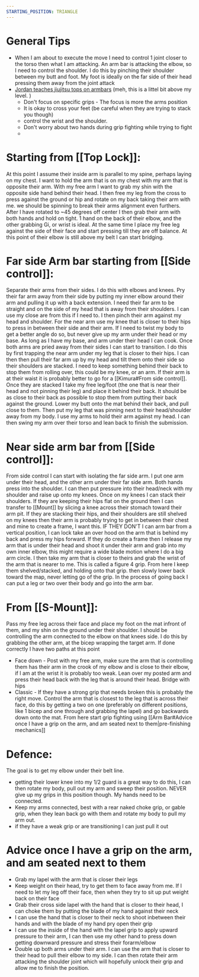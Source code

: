 ```yaml
---
STARTING_POSITION: TRIANGLE
---
```

# General Tips
- When I am about to execute the move I need to control 1 joint closer to the torso then what I am attacking. An arm bar is attacking the elbow, so I need to control the shoulder. I do this by pinching their shoulder between my butt and foot. My foot is ideally on the far side of their head pressing them away from the joint attack  
- [Jordan teaches jiujitsu tops on armbars](https://www.youtube.com/watch?v=AS9lz5LQdX8) (meh, this is a littel bit above my level. )
	- Don't focus on specific grips - The focus is more the arms position
	- It is okay to cross your feet (be careful when they are trying to stack you though)
	- control the wrist and the shoulder. 
	- Don't worry about two hands during grip fighting while trying to fight
	- 
# Starting from [[Top Lock]]: 
At this point I assume their inside arm is parallel to my spine, perhaps laying on my chest. I want to hold the arm that is on my chest with my arm that is opposite their arm. With my free arm I want to grab my shin with the opposite side hand behind their head. I then free my leg from the cross to press against the ground or hip and rotate on my back taking their arm with me. we should be spinning to break their arms alignment even furthers. After I have rotated to ~45 degrees off center I then grab their arm with both hands and hold on tight. 1 hand on the back of their elbow, and the other grabbing Gi, or wrist is ideal. At the same time I place my free leg against the side of their face and start pressing till they are off balance. At this point of their elbow is still above my belt I can start bridging. 

# Far side Arm bar starting from [[Side control]]: 
Separate their arms from their sides. I do this with elbows and knees. Pry their far arm away from their side by putting my inner elbow around their arm and pulling it up with a back extension. I need their far arm to be straight and on the side of my head that is away from their shoulders. I can use my close are from this if I need to. I then pinch their arm against my head and shoulder.  For the near arm use my knee that is closer to their hips to press in between their side and their arm. If I need to twist my body to get a better angle do so, but never give up my arm under their head or my base. As long as I have my base, and arm under their head I can cook. Once both arms are pried away from their sides I can start to transition. I do this by first trapping the near arm under my leg that is closer to their hips. I can then then pull their far arm up by my head and tilt them onto their side  so their shoulders are stacked. I need to keep something behind their back to stop them from rolling over, this could be my knee, or an arm. If their arm is at their waist it is probably better to go for a [[Kimura#From side control]].  Once they are stacked I take my free leg/foot (the one that is near their head and not pinning their leg) and place it behind their back. It should be as close to their back as possible to stop them from putting their back against the ground. Lower my butt onto the mat behind their back, and pull close to them. Then put my leg that was pinning next to their head/shoulder away from my body. I use my arms to hold their arm against my head. I can then swing my arm over their torso and lean back to finish the submission. 

# Near side arm bar from [[Side control]]:
From side control I can start with isolating the far side arm. I put one arm under their head, and the other arm under their far side arm. Both hands press into the shoulder. I can then put pressure into their head/neck with my shoulder and raise up onto my knees. Once on my knees I can stack their shoulders. If they are keeping their hips flat on the ground then I can transfer to [[Mount]] by slicing a knee across their stomach toward their arm pit. If they are stacking their hips, and their shoulders are still shelved on my knees then their arm is probably trying to get in between their chest and mine to create a frame, I want this. IF THEY DON'T I can arm bar from a vertical position, I can lock take an over hood on the arm that is behind my back and press my hips forward. If they do create a frame then I release my arm that is under their head and shoot it under their arm and grab into my own inner elbow, this might require a wide blade motion where I do a big arm circle. I then take my arm that is closer to theirs and grab the wrist of the arm that is nearer to me. This is called a figure 4 grip. From here I keep them shelved/stacked, and holding onto that grip. then slowly lower back toward the map, never letting go of the grip. In the process of going back I can put a leg or two over their body and go into the arm bar.

# From [[S-Mount]]:
Pass my free leg across their face and place my foot on the mat infront of them, and my shin on the ground under their shoulder. I should be controlling the arm connected to the elbow on that knees side. I do this by grabbing the other arm, at the bicep wrapping the target arm. If done correctly I have two paths at this point
- Face down - Post with my free arm, make sure the arm that is controlling them has their arm in the crook of my elbow and is close to their elbow, if I am at the wrist it is probably too weak. Lean over my posted arm and press their head back with the leg that is around their head. Bridge with hips
- Classic - If they have a strong grip that needs broken this is probably the right move. Control the arm that is closest to the leg that is across their face, do this by getting a two on one (preferably on different positions, like 1 bicep and one through and grabbing the lapel) and go backwards down onto the mat. From here start grip fighting using [[Arm Bar#Advice once I have a grip on the arm, and am seated next to them|pre-finishing mechanics]] 


# Defence:

The goal is to get my elbow under their belt line.
- getting their lower knee into my 1/2 guard is a great way to do this, I can then rotate my body, pull out my arm and sweep their position. NEVER give up my grips in this position though. My hands need to be connected. 
- Keep my arms connected, best with a rear naked choke grip, or gable grip, when they lean back go with them and rotate my body to pull my arm out.
- if they have a weak grip or are transitioning I can just pull it out


# Advice once I have a grip on the arm, and am seated next to them
- Grab my lapel with the arm that is closer their legs
- Keep weight on their head, try to get them to face away from me. If I need to let my leg off their face, then when they try to sit up put weight back on their face
- Grab their cross side lapel with the hand that is closer to their head, I can choke them by putting the blade of my hand against their neck
- I can use the hand that is closer to their neck to shoot inbetween their hands and with the blade of my hand pry open their grip
- I can use the inside of the hand with the lapel grip to apply upward pressure to their arm, I can then use my other hand to press down getting downward pressure and stress their forarm/elbow
- Double up both arms under their arm. I can use the arm that is closer to their head to pull their elbow to my side. I can then rotate their arm attacking the shoulder joint which will hopefully unlock their grip and allow me to finish the position.